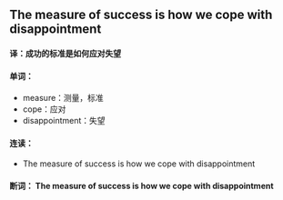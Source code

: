 ## The measure of success is how we cope with disappointment

#### 译：成功的标准是如何应对失望

#### 单词：

- measure：测量，标准
- cope：应对
- disappointment：失望

#### 连读：

- The measure of success is how we cope with disappointment

#### 断词： The measure of success is how we cope with disappointment
